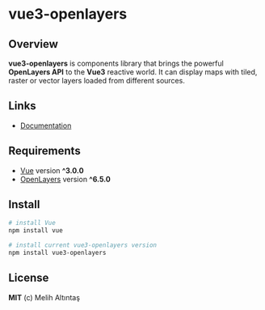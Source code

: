 # vue3-openlayers

## Overview

**vue3-openlayers** is components library that brings the powerful **OpenLayers API** to the **Vue3** reactive world. 
It can display maps with tiled, raster or vector layers loaded from different sources.

## Links

- [Documentation](https://vue3openlayers.netlify.app)


## Requirements

- [Vue](https://vuejs.org/) version **^3.0.0**
- [OpenLayers](https://openlayers.org/) version **^6.5.0**

## Install

```bash
# install Vue
npm install vue

# install current vue3-openlayers version 
npm install vue3-openlayers
```

## License

**MIT** (c) Melih Altıntaş